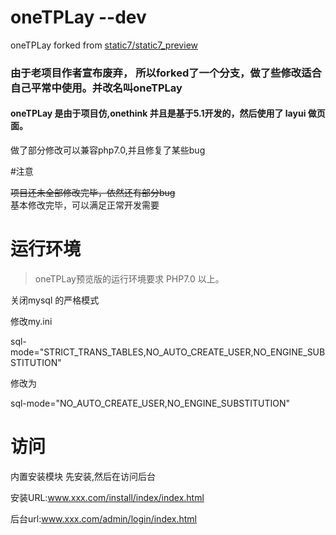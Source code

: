 # oneTPLay  --dev
oneTPLay forked  from [static7/static7_preview](https://github.com/static7/static7_preview)

### 由于老项目作者宣布废弃， 所以forked了一个分支，做了些修改适合自己平常中使用。并改名叫oneTPLay

#### oneTPLay 是由于项目仿,onethink 并且是基于5.1开发的，然后使用了 layui 做页面。

做了部分修改可以兼容php7.0,并且修复了某些bug

#注意

~~项目还未全部修改完毕，依然还有部分bug~~  
基本修改完毕，可以满足正常开发需要



运行环境 
===============

>  oneTPLay预览版的运行环境要求 PHP7.0  以上。



关闭mysql 的严格模式

修改my.ini

sql-mode="STRICT_TRANS_TABLES,NO_AUTO_CREATE_USER,NO_ENGINE_SUBSTITUTION"

修改为

sql-mode="NO_AUTO_CREATE_USER,NO_ENGINE_SUBSTITUTION"   


# 访问

内置安装模块 先安装,然后在访问后台  

安装URL:www.xxx.com/install/index/index.html  

后台url:www.xxx.com/admin/login/index.html